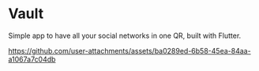 # Vault

Simple app to have all your social networks in one QR, built with Flutter.


https://github.com/user-attachments/assets/ba0289ed-6b58-45ea-84aa-a1067a7c04db


